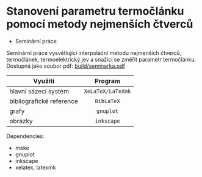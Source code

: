 # Stanovení parametru termočlánku pomocí metody nejmenších čtverců
* Seminární práce

Seminární práce vysvětlující interpolační metodu nejmenších čtverců,
termočlánek, termoelektrický jev a snažící se změřit parametr termočlánku.
Dostupná jako soubor pdf: [build/seminarka.pdf](./build/seminarka.pdf)

| Využití                   | Program           |
| ------------------------- | :---------------: |
| hlavní sázecí systém      | `XeLaTeX/LaTeXmk` |
| bibliografické reference  | `BibLaTeX`        |
| grafy                     | `gnuplot`         |
| obrázky                   | `inkscape`        |

Dependencies:
* make
* gnuplot
* inkscape
* xelatex, latexmk
